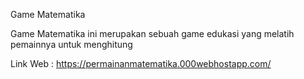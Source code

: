 Game Matematika

Game Matematika ini merupakan sebuah game edukasi yang melatih pemainnya untuk menghitung

Link Web : https://permainanmatematika.000webhostapp.com/
